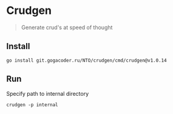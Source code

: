 # Crudgen
> Generate crud's at speed of thought

## Install
```shell
go install git.gogacoder.ru/NTO/crudgen/cmd/crudgen@v1.0.14
```

## Run
Specify path to internal directory 
```shell
crudgen -p internal
```
